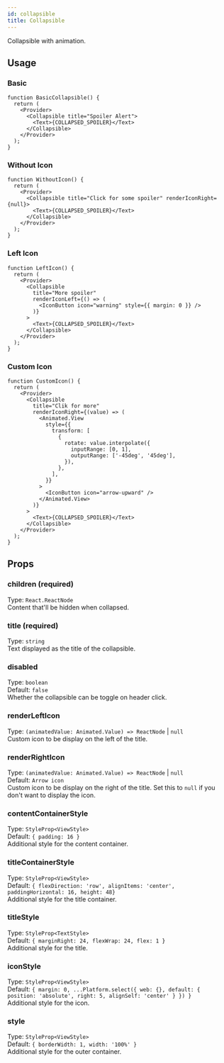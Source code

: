 ```yaml
---
id: collapsible
title: Collapsible
---
```


Collapsible with animation.

## Usage

### Basic

```tsx live
function BasicCollapsible() {
  return (
    <Provider>
      <Collapsible title="Spoiler Alert">
        <Text>{COLLAPSED_SPOILER}</Text>
      </Collapsible>
    </Provider>
  );
}
```

### Without Icon

```tsx live
function WithoutIcon() {
  return (
    <Provider>
      <Collapsible title="Click for some spoiler" renderIconRight={null}>
        <Text>{COLLAPSED_SPOILER}</Text>
      </Collapsible>
    </Provider>
  );
}
```

### Left Icon

```tsx live
function LeftIcon() {
  return (
    <Provider>
      <Collapsible
        title="More spoiler"
        renderIconLeft={() => (
          <IconButton icon="warning" style={{ margin: 0 }} />
        )}
      >
        <Text>{COLLAPSED_SPOILER}</Text>
      </Collapsible>
    </Provider>
  );
}
```

### Custom Icon

```tsx live
function CustomIcon() {
  return (
    <Provider>
      <Collapsible
        title="Clik for more"
        renderIconRight={(value) => (
          <Animated.View
            style={{
              transform: [
                {
                  rotate: value.interpolate({
                    inputRange: [0, 1],
                    outputRange: ['-45deg', '45deg'],
                  }),
                },
              ],
            }}
          >
            <IconButton icon="arrow-upward" />
          </Animated.View>
        )}
      >
        <Text>{COLLAPSED_SPOILER}</Text>
      </Collapsible>
    </Provider>
  );
}
```

## Props

### children (required)

Type: `React.ReactNode`  
Content that'll be hidden when collapsed.

### title (required)

Type: `string`  
Text displayed as the title of the collapsible.

### disabled

Type: `boolean`  
Default: `false`  
Whether the collapsible can be toggle on header click.

### renderLeftIcon

Type: `(animatedValue: Animated.Value) => ReactNode` | `null`  
Custom icon to be display on the left of the title.

### renderRightIcon

Type: `(animatedValue: Animated.Value) => ReactNode` | `null`  
Default: `Arrow icon`  
Custom icon to be display on the right of the title. Set this to `null` if you don't want to display the icon.

### contentContainerStyle

Type: `StyleProp<ViewStyle>`  
Default: `{ padding: 16 }`  
Additional style for the content container.

### titleContainerStyle

Type: `StyleProp<ViewStyle>`  
Default: `{ flexDirection: 'row', alignItems: 'center', paddingHorizontal: 16, height: 48}`  
Additional style for the title container.

### titleStyle

Type: `StyleProp<TextStyle>`  
Default: `{ marginRight: 24, flexWrap: 24, flex: 1 }`  
Additional style for the title.

### iconStyle

Type: `StyleProp<ViewStyle>`  
Default: `{ margin: 0, ...Platform.select({ web: {}, default: { position: 'absolute', right: 5, alignSelf: 'center' } }) }`  
Additional style for the icon.

### style

Type: `StyleProp<ViewStyle>`  
Default: `{ borderWidth: 1, width: '100%' }`  
Additional style for the outer container.

